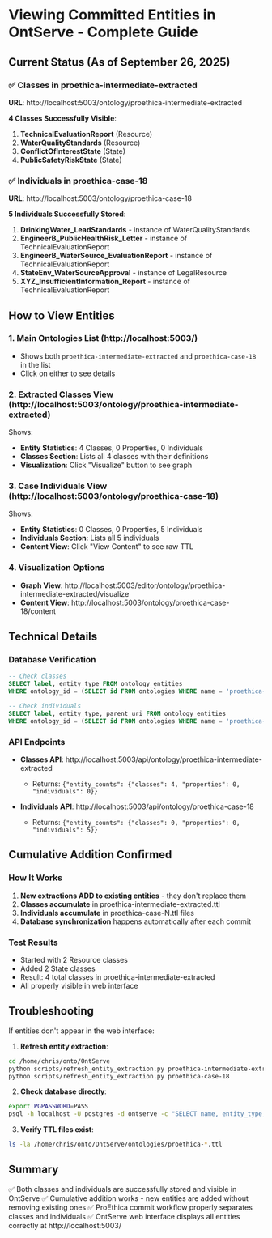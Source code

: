 # Viewing Committed Entities in OntServe - Complete Guide

## Current Status (As of September 26, 2025)

### ✅ **Classes in proethica-intermediate-extracted**
**URL**: http://localhost:5003/ontology/proethica-intermediate-extracted

**4 Classes Successfully Visible**:
1. **TechnicalEvaluationReport** (Resource)
2. **WaterQualityStandards** (Resource)
3. **ConflictOfInterestState** (State)
4. **PublicSafetyRiskState** (State)

### ✅ **Individuals in proethica-case-18**
**URL**: http://localhost:5003/ontology/proethica-case-18

**5 Individuals Successfully Stored**:
1. **DrinkingWater_LeadStandards** - instance of WaterQualityStandards
2. **EngineerB_PublicHealthRisk_Letter** - instance of TechnicalEvaluationReport
3. **EngineerB_WaterSource_EvaluationReport** - instance of TechnicalEvaluationReport
4. **StateEnv_WaterSourceApproval** - instance of LegalResource
5. **XYZ_InsufficientInformation_Report** - instance of TechnicalEvaluationReport

## How to View Entities

### 1. **Main Ontologies List** (http://localhost:5003/)
- Shows both `proethica-intermediate-extracted` and `proethica-case-18` in the list
- Click on either to see details

### 2. **Extracted Classes View** (http://localhost:5003/ontology/proethica-intermediate-extracted)
Shows:
- **Entity Statistics**: 4 Classes, 0 Properties, 0 Individuals
- **Classes Section**: Lists all 4 classes with their definitions
- **Visualization**: Click "Visualize" button to see graph

### 3. **Case Individuals View** (http://localhost:5003/ontology/proethica-case-18)
Shows:
- **Entity Statistics**: 0 Classes, 0 Properties, 5 Individuals
- **Individuals Section**: Lists all 5 individuals
- **Content View**: Click "View Content" to see raw TTL

### 4. **Visualization Options**
- **Graph View**: http://localhost:5003/editor/ontology/proethica-intermediate-extracted/visualize
- **Content View**: http://localhost:5003/ontology/proethica-case-18/content

## Technical Details

### Database Verification
```sql
-- Check classes
SELECT label, entity_type FROM ontology_entities
WHERE ontology_id = (SELECT id FROM ontologies WHERE name = 'proethica-intermediate-extracted');

-- Check individuals
SELECT label, entity_type, parent_uri FROM ontology_entities
WHERE ontology_id = (SELECT id FROM ontologies WHERE name = 'proethica-case-18');
```

### API Endpoints
- **Classes API**: http://localhost:5003/api/ontology/proethica-intermediate-extracted
  - Returns: `{"entity_counts": {"classes": 4, "properties": 0, "individuals": 0}}`

- **Individuals API**: http://localhost:5003/api/ontology/proethica-case-18
  - Returns: `{"entity_counts": {"classes": 0, "properties": 0, "individuals": 5}}`

## Cumulative Addition Confirmed

### How It Works
1. **New extractions ADD to existing entities** - they don't replace them
2. **Classes accumulate** in proethica-intermediate-extracted.ttl
3. **Individuals accumulate** in proethica-case-N.ttl files
4. **Database synchronization** happens automatically after each commit

### Test Results
- Started with 2 Resource classes
- Added 2 State classes
- Result: 4 total classes in proethica-intermediate-extracted
- All properly visible in web interface

## Troubleshooting

If entities don't appear in the web interface:

1. **Refresh entity extraction**:
```bash
cd /home/chris/onto/OntServe
python scripts/refresh_entity_extraction.py proethica-intermediate-extracted
python scripts/refresh_entity_extraction.py proethica-case-18
```

2. **Check database directly**:
```bash
export PGPASSWORD=PASS
psql -h localhost -U postgres -d ontserve -c "SELECT name, entity_type, COUNT(*) FROM ontology_entities GROUP BY name, entity_type;"
```

3. **Verify TTL files exist**:
```bash
ls -la /home/chris/onto/OntServe/ontologies/proethica-*.ttl
```

## Summary
✅ Both classes and individuals are successfully stored and visible in OntServe
✅ Cumulative addition works - new entities are added without removing existing ones
✅ ProEthica commit workflow properly separates classes and individuals
✅ OntServe web interface displays all entities correctly at http://localhost:5003/